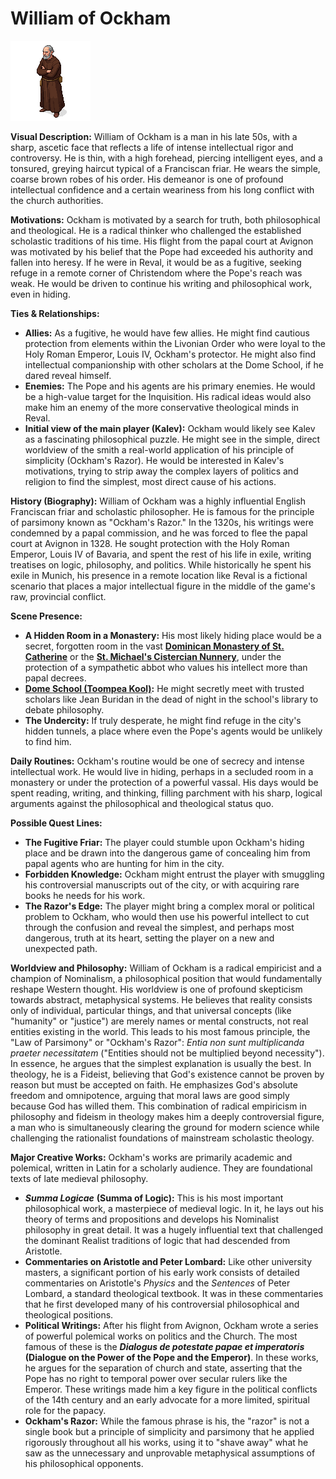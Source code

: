 # William of Ockham

![alt text](image-9.png)

**Visual Description:**
William of Ockham is a man in his late 50s, with a sharp, ascetic face that reflects a life of intense intellectual rigor and controversy. He is thin, with a high forehead, piercing intelligent eyes, and a tonsured, greying haircut typical of a Franciscan friar. He wears the simple, coarse brown robes of his order. His demeanor is one of profound intellectual confidence and a certain weariness from his long conflict with the church authorities.

**Motivations:**
Ockham is motivated by a search for truth, both philosophical and theological. He is a radical thinker who challenged the established scholastic traditions of his time. His flight from the papal court at Avignon was motivated by his belief that the Pope had exceeded his authority and fallen into heresy. If he were in Reval, it would be as a fugitive, seeking refuge in a remote corner of Christendom where the Pope's reach was weak. He would be driven to continue his writing and philosophical work, even in hiding.

**Ties & Relationships:**
*   **Allies:** As a fugitive, he would have few allies. He might find cautious protection from elements within the Livonian Order who were loyal to the Holy Roman Emperor, Louis IV, Ockham's protector. He might also find intellectual companionship with other scholars at the Dome School, if he dared reveal himself.
*   **Enemies:** The Pope and his agents are his primary enemies. He would be a high-value target for the Inquisition. His radical ideas would also make him an enemy of the more conservative theological minds in Reval.
*   **Initial view of the main player (Kalev):** Ockham would likely see Kalev as a fascinating philosophical puzzle. He might see in the simple, direct worldview of the smith a real-world application of his principle of simplicity (Ockham's Razor). He would be interested in Kalev's motivations, trying to strip away the complex layers of politics and religion to find the simplest, most direct cause of his actions.

**History (Biography):**
William of Ockham was a highly influential English Franciscan friar and scholastic philosopher. He is famous for the principle of parsimony known as "Ockham's Razor." In the 1320s, his writings were condemned by a papal commission, and he was forced to flee the papal court at Avignon in 1328. He sought protection with the Holy Roman Emperor, Louis IV of Bavaria, and spent the rest of his life in exile, writing treatises on logic, philosophy, and politics. While historically he spent his exile in Munich, his presence in a remote location like Reval is a fictional scenario that places a major intellectual figure in the middle of the game's raw, provincial conflict.

**Scene Presence:**
*   **A Hidden Room in a Monastery:** His most likely hiding place would be a secret, forgotten room in the vast **[Dominican Monastery of St. Catherine](../../scenes/revel_east/dominican_monastery/dominican_monastery.md)** or the **[St. Michael's Cistercian Nunnery](../../scenes/revel_north_west_quarter_merchants/st_michaels_nunnery.md)**, under the protection of a sympathetic abbot who values his intellect more than papal decrees.
*   **[Dome School (Toompea Kool)](../../scenes/revel_toompea/dome_school/dome_school.md):** He might secretly meet with trusted scholars like Jean Buridan in the dead of night in the school's library to debate philosophy.
*   **The Undercity:** If truly desperate, he might find refuge in the city's hidden tunnels, a place where even the Pope's agents would be unlikely to find him.

**Daily Routines:**
Ockham's routine would be one of secrecy and intense intellectual work. He would live in hiding, perhaps in a secluded room in a monastery or under the protection of a powerful vassal. His days would be spent reading, writing, and thinking, filling parchment with his sharp, logical arguments against the philosophical and theological status quo.

**Possible Quest Lines:**
*   **The Fugitive Friar:** The player could stumble upon Ockham's hiding place and be drawn into the dangerous game of concealing him from papal agents who are hunting for him in the city.
*   **Forbidden Knowledge:** Ockham might entrust the player with smuggling his controversial manuscripts out of the city, or with acquiring rare books he needs for his work.
*   **The Razor's Edge:** The player might bring a complex moral or political problem to Ockham, who would then use his powerful intellect to cut through the confusion and reveal the simplest, and perhaps most dangerous, truth at its heart, setting the player on a new and unexpected path.

**Worldview and Philosophy:**
William of Ockham is a radical empiricist and a champion of Nominalism, a philosophical position that would fundamentally reshape Western thought. His worldview is one of profound skepticism towards abstract, metaphysical systems. He believes that reality consists only of individual, particular things, and that universal concepts (like "humanity" or "justice") are merely names or mental constructs, not real entities existing in the world. This leads to his most famous principle, the "Law of Parsimony" or "Ockham's Razor": *Entia non sunt multiplicanda praeter necessitatem* ("Entities should not be multiplied beyond necessity"). In essence, he argues that the simplest explanation is usually the best. In theology, he is a Fideist, believing that God's existence cannot be proven by reason but must be accepted on faith. He emphasizes God's absolute freedom and omnipotence, arguing that moral laws are good simply because God has willed them. This combination of radical empiricism in philosophy and fideism in theology makes him a deeply controversial figure, a man who is simultaneously clearing the ground for modern science while challenging the rationalist foundations of mainstream scholastic theology.

**Major Creative Works:**
Ockham's works are primarily academic and polemical, written in Latin for a scholarly audience. They are foundational texts of late medieval philosophy.
-   ***Summa Logicae*** **(Summa of Logic):** This is his most important philosophical work, a masterpiece of medieval logic. In it, he lays out his theory of terms and propositions and develops his Nominalist philosophy in great detail. It was a hugely influential text that challenged the dominant Realist traditions of logic that had descended from Aristotle.
-   **Commentaries on Aristotle and Peter Lombard:** Like other university masters, a significant portion of his early work consists of detailed commentaries on Aristotle's *Physics* and the *Sentences* of Peter Lombard, a standard theological textbook. It was in these commentaries that he first developed many of his controversial philosophical and theological positions.
-   **Political Writings:** After his flight from Avignon, Ockham wrote a series of powerful polemical works on politics and the Church. The most famous of these is the ***Dialogus de potestate papae et imperatoris*** **(Dialogue on the Power of the Pope and the Emperor)**. In these works, he argues for the separation of church and state, asserting that the Pope has no right to temporal power over secular rulers like the Emperor. These writings made him a key figure in the political conflicts of the 14th century and an early advocate for a more limited, spiritual role for the papacy.
-   **Ockham's Razor:** While the famous phrase is his, the "razor" is not a single book but a principle of simplicity and parsimony that he applied rigorously throughout all his works, using it to "shave away" what he saw as the unnecessary and unprovable metaphysical assumptions of his philosophical opponents.
